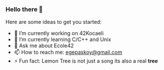 ### Hello there 👋

Here are some ideas to get you started:

- 🔭 I’m currently working on 42Kocaeli
- 🌱 I’m currently learning C/C++ and Unix
- 💬 Ask me about Ecole42
- 📫 How to reach me: egepaskoy@gmail.com
- ⚡ Fun fact: Lemon Tree is not just a song its also a real **tree**
